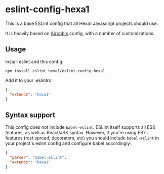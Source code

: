 # eslint-config-hexa1

This is a base ESLint config that all Hexa1 Javascript projects should use.

It is heavily based on [Airbnb's](https://github.com/airbnb/javascript/tree/master/packages/eslint-config-airbnb) config, with a number of customizations.

## Usage

Install eslint and this config:

`npm install eslint hexa1/eslint-config-hexa1`

Add it to your .eslintrc:

```json
{
  "extends": "hexa1"
}
```

## Syntax support

This config does not include `babel-eslint`. ESLint itself supports all ES6 features, as well as React/JSX syntax. However, if you're using ES7+ features (rest spread, decorators, etc) you should include `babel-eslint` in your project's eslint config and configure babel accordingly:

```json
{
  "parser": "babel-eslint",
  "extends": "hexa1"
}
```
